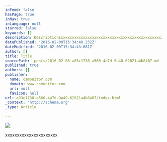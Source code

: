 ```yaml
---
inFeed: false
hasPage: true
inNav: true
inLanguage: null
starred: false
keywords: []
description: Descriptionsxxxxxxxxxxxxxxxxxxxxxxxxxxxxxxxxxxxxxxxxxxxxxxxxxxxxxxxxxxxxxxxxxxxxxxxxxxxxxxxxxxxxxxxxxxxxxxxxxxxxxxxxxxxxxxxxxxxxxxxxxxxxxxxxxxxxxxxxxxxxxxxxxxxxxxxxxxxxxxxxxxxxxxxxxxxxxxxxxxxxxxxxxxxxxxxxxxxxxxxxxxxxxxxxxxxxxxxxxxxxxxxxxxxxxxxxxxxxxxxxxxxxxxxxxxxxxxxxxxxxxxxxxxxxxxxxxxxxxxxxxxxxxxxxxxxxx555555555555555555555555555555555555555555555555555555555555555
datePublished: '2016-02-09T15:34:48.232Z'
dateModified: '2016-02-09T15:34:43.081Z'
author: []
title: Title
sourcePath: _posts/2016-02-08-a03c1738-a560-4a7d-9a40-62021a4b8407.md
published: true
authors: []
publisher:
  name: csmonitor.com
  domain: www.csmonitor.com
  url: null
  favicon: null
url: a03c1738-a560-4a7d-9a40-62021a4b8407/index.html
_context: 'http://schema.org'
_type: Article

---
```

![](https://s3-us-west-2.amazonaws.com/the-grid-img/p/84140c4d9f4c73e87fbe6ebd306f31be883e46dd.jpg)

xxxxxxxxxxxxxxxxxxxxxx